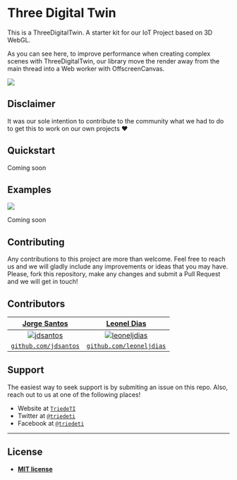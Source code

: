 # Three Digital Twin

This is a ThreeDigitalTwin. A starter kit for our IoT Project based on 3D WebGL.

As you can see here, to improve performance when creating complex scenes with ThreeDigitalTwin, our library move the render away from the main thread into a Web worker with OffscreenCanvas.

![](https://github.com/triedeti/ThreeDigitalTwin/blob/master/docs/img/digitaltwin_main.gif?raw=true)

## Disclaimer

It was our sole intention to contribute to the community what we had to do to get this to work on our own projects ❤️

## Quickstart

Coming soon 

## Examples

![](https://github.com/triedeti/ThreeDigitalTwin/blob/master/docs/img/digitaltwin.gif?raw=true)

Coming soon 

## Contributing

Any contributions to this project are more than welcome. Feel free to reach us and we will gladly include any improvements or ideas that you may have.
Please, fork this repository, make any changes and submit a Pull Request and we will get in touch!

## Contributors

| <a href="http://jdsantos.github.io" target="_blank">**Jorge Santos**</a> | <a href="https://github.com/leoneljdias" target="_blank">**Leonel Dias**</a> 
| :---: |:---:|
| [![jdsantos](https://avatars1.githubusercontent.com/u/1708961?v=3&s=50)](http://jdsantos.github.io)    | [![leoneljdias](https://avatars1.githubusercontent.com/u/4217810?v=3&s=50)](http://fvcproductions.com) |
| <a href="https://github.com/jdsantos" target="_blank">`github.com/jdsantos`</a> | <a href="https://github.com/leoneljdias" target="_blank">`github.com/leoneljdias`</a> 

## Support

The easiest way to seek support is by submiting an issue on this repo.
Also, reach out to us at one of the following places!

- Website at <a href="https://triedeti.pt" target="_blank">`TriedeTI`</a>
- Twitter at <a href="https://twitter.com/TriedeTi" target="_blank">`@triedeti`</a>
- Facebook at <a href="https://facebook.com/triedeti" target="_blank">`@triedeti`</a>

---

## License

- **[MIT license](http://opensource.org/licenses/mit-license.php)**

